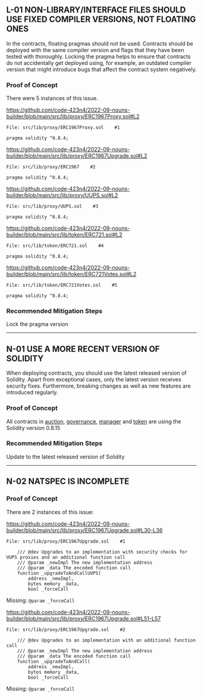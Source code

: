 ## L-01  NON-LIBRARY/INTERFACE FILES SHOULD USE FIXED COMPILER VERSIONS, NOT FLOATING ONES

In the contracts, floating pragmas should not be used. Contracts should be deployed with the same compiler version and flags that they have been tested with thoroughly. Locking the pragma helps to ensure that contracts do not accidentally get deployed using, for example, an outdated compiler version that might introduce bugs that affect the contract system negatively.

### Proof of Concept

There were 5 instances of this issue.

https://github.com/code-423n4/2022-09-nouns-builder/blob/main/src/lib/proxy/ERC1967Proxy.sol#L2

```
File: src/lib/proxy/ERC1967Proxy.sol    #1

pragma solidity ^0.8.4;
```

https://github.com/code-423n4/2022-09-nouns-builder/blob/main/src/lib/proxy/ERC1967Upgrade.sol#L2

```
File: src/lib/proxy/ERC1967    #2

pragma solidity ^0.8.4;
```

https://github.com/code-423n4/2022-09-nouns-builder/blob/main/src/lib/proxy/UUPS.sol#L2

```
File: src/lib/proxy/UUPS.sol    #3

pragma solidity ^0.8.4;
```

https://github.com/code-423n4/2022-09-nouns-builder/blob/main/src/lib/token/ERC721.sol#L2

```
File: src/lib/token/ERC721.sol    #4

pragma solidity ^0.8.4;
```

https://github.com/code-423n4/2022-09-nouns-builder/blob/main/src/lib/token/ERC721Votes.sol#L2

```
File: src/lib/token/ERC721Votes.sol    #5

pragma solidity ^0.8.4;
```

### Recommended Mitigation Steps

Lock the pragma version

---------------

## N-01  USE A MORE RECENT VERSION OF SOLIDITY

When deploying contracts, you should use the latest released version of Solidity. Apart from exceptional cases, only the latest version receives security fixes. Furthermore, breaking changes as well as new features are introduced regularly.

### Proof of Concept

All contracts in [auction](https://github.com/code-423n4/2022-09-nouns-builder/tree/main/src/auction "auction"), [governance](https://github.com/code-423n4/2022-09-nouns-builder/tree/main/src/governance "governance"), [manager](https://github.com/code-423n4/2022-09-nouns-builder/tree/main/src/manager "manager") and [token](https://github.com/code-423n4/2022-09-nouns-builder/tree/main/src/token "token") are using the Solidity version 0.8.15 

### Recommended Mitigation Steps

Update to the latest released version of Solidity

__________
## N-02  NATSPEC IS INCOMPLETE

### Proof of Concept

There are 2 instances of this issue:

https://github.com/code-423n4/2022-09-nouns-builder/blob/main/src/lib/proxy/ERC1967Upgrade.sol#L30-L36

```
File: src/lib/proxy/ERC1967Upgrade.sol    #1

    /// @dev Upgrades to an implementation with security checks for UUPS proxies and an additional function call
    /// @param _newImpl The new implementation address
    /// @param _data The encoded function call
    function _upgradeToAndCallUUPS(
        address _newImpl,
        bytes memory _data,
        bool _forceCall
```

Missing: `@param _forceCall`

https://github.com/code-423n4/2022-09-nouns-builder/blob/main/src/lib/proxy/ERC1967Upgrade.sol#L51-L57

```
File: src/lib/proxy/ERC1967Upgrade.sol    #2

	/// @dev Upgrades to an implementation with an additional function call
    /// @param _newImpl The new implementation address
    /// @param _data The encoded function call
    function _upgradeToAndCall(
        address _newImpl,
        bytes memory _data,
        bool _forceCall
```

Missing: `@param _forceCall`
